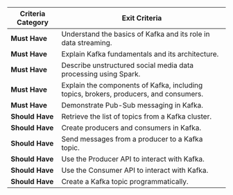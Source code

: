 | **Criteria Category**   | **Exit Criteria**                                                |
|-------------------------|------------------------------------------------------------------|
| **Must Have**           | Understand the basics of Kafka and its role in data streaming.  |
| **Must Have**           | Explain Kafka fundamentals and its architecture.                |
| **Must Have**           | Describe unstructured social media data processing using Spark. |
| **Must Have**           | Explain the components of Kafka, including topics, brokers, producers, and consumers. |
| **Must Have**           | Demonstrate Pub-Sub messaging in Kafka.                         |
| **Should Have**         | Retrieve the list of topics from a Kafka cluster.               |
| **Should Have**         | Create producers and consumers in Kafka.                        |
| **Should Have**         | Send messages from a producer to a Kafka topic.                 |
| **Should Have**         | Use the Producer API to interact with Kafka.                    |
| **Should Have**         | Use the Consumer API to interact with Kafka.                    |
| **Should Have**         | Create a Kafka topic programmatically.                          |